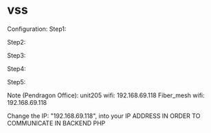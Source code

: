 # vss
Configuration:
Step1:

Step2:

Step3:

Step4:

Step5:

Note (Pendragon Office):
unit205 wifi: 192.168.69.118
Fiber_mesh wifi: 192.168.69.118

Change the IP: "192.168.69.118", into your IP ADDRESS IN ORDER TO COMMUNICATE IN BACKEND PHP
